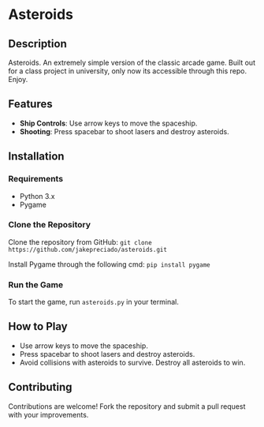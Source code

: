 # Asteroids

## Description

Asteroids. An extremely simple version of the classic arcade game. Built out for a class project in university, only now its accessible through this repo. Enjoy.

## Features

- **Ship Controls**: Use arrow keys to move the spaceship.
- **Shooting**: Press spacebar to shoot lasers and destroy asteroids.


## Installation
### Requirements

- Python 3.x
- Pygame

### Clone the Repository

Clone the repository from GitHub:
 ``git clone https://github.com/jakepreciado/asteroids.git``
 
Install Pygame through the following cmd:
 ``pip install pygame``

### Run the Game

To start the game, run `asteroids.py` in your terminal.

## How to Play

- Use arrow keys to move the spaceship.
- Press spacebar to shoot lasers and destroy asteroids.
- Avoid collisions with asteroids to survive. Destroy all asteroids to win.

## Contributing

Contributions are welcome! Fork the repository and submit a pull request with your improvements.
